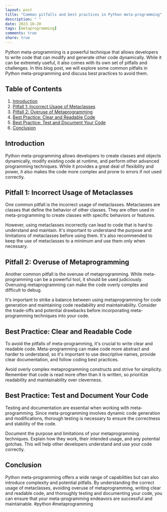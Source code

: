 ```yaml
---
layout: post
title: "Common pitfalls and best practices in Python meta-programming"
description: " "
date: 2023-10-20
tags: [metaprogramming]
comments: true
share: true
---
```


Python meta-programming is a powerful technique that allows developers to write code that can modify and generate other code dynamically. While it can be extremely useful, it also comes with its own set of pitfalls and challenges. In this blog post, we will explore some common pitfalls in Python meta-programming and discuss best practices to avoid them.

## Table of Contents
1. [Introduction](#introduction)
2. [Pitfall 1: Incorrect Usage of Metaclasses](#pitfall-1-incorrect-usage-of-metaclasses)
3. [Pitfall 2: Overuse of Metaprogramming](#pitfall-2-overuse-of-metaprogramming)
4. [Best Practice: Clear and Readable Code](#best-practice-clear-and-readable-code)
5. [Best Practice: Test and Document Your Code](#best-practice-test-and-document-your-code)
6. [Conclusion](#conclusion)

## Introduction <a name="introduction"></a>
Python meta-programming allows developers to create classes and objects dynamically, modify existing code at runtime, and perform other advanced programming techniques. While it provides a great deal of flexibility and power, it also makes the code more complex and prone to errors if not used correctly.

## Pitfall 1: Incorrect Usage of Metaclasses <a name="pitfall-1-incorrect-usage-of-metaclasses"></a>
One common pitfall is the incorrect usage of metaclasses. Metaclasses are classes that define the behavior of other classes. They are often used in meta-programming to create classes with specific behaviors or features.

However, using metaclasses incorrectly can lead to code that is hard to understand and maintain. It's important to understand the purpose and limitations of metaclasses before using them. It's also recommended to keep the use of metaclasses to a minimum and use them only when necessary.

## Pitfall 2: Overuse of Metaprogramming <a name="pitfall-2-overuse-of-metaprogramming"></a>
Another common pitfall is the overuse of metaprogramming. While meta-programming can be a powerful tool, it should be used judiciously. Overusing metaprogramming can make the code overly complex and difficult to debug.

It's important to strike a balance between using metaprogramming for code generation and maintaining code readability and maintainability. Consider the trade-offs and potential drawbacks before incorporating meta-programming techniques into your code.

## Best Practice: Clear and Readable Code <a name="best-practice-clear-and-readable-code"></a>
To avoid the pitfalls of meta-programming, it's crucial to write clear and readable code. Meta-programming can make code more abstract and harder to understand, so it's important to use descriptive names, provide clear documentation, and follow coding best practices.

Avoid overly complex metaprogramming constructs and strive for simplicity. Remember that code is read more often than it is written, so prioritize readability and maintainability over cleverness.

## Best Practice: Test and Document Your Code <a name="best-practice-test-and-document-your-code"></a>
Testing and documentation are essential when working with meta-programming. Since meta-programming involves dynamic code generation and modifications, thorough testing is necessary to ensure the correctness and stability of the code.

Document the purpose and limitations of your metaprogramming techniques. Explain how they work, their intended usage, and any potential gotchas. This will help other developers understand and use your code correctly.

## Conclusion <a name="conclusion"></a>
Python meta-programming offers a wide range of capabilities but can also introduce complexity and potential pitfalls. By understanding the correct usage of metaclasses, avoiding overuse of metaprogramming, writing clear and readable code, and thoroughly testing and documenting your code, you can ensure that your meta-programming endeavors are successful and maintainable. #python #metaprogramming